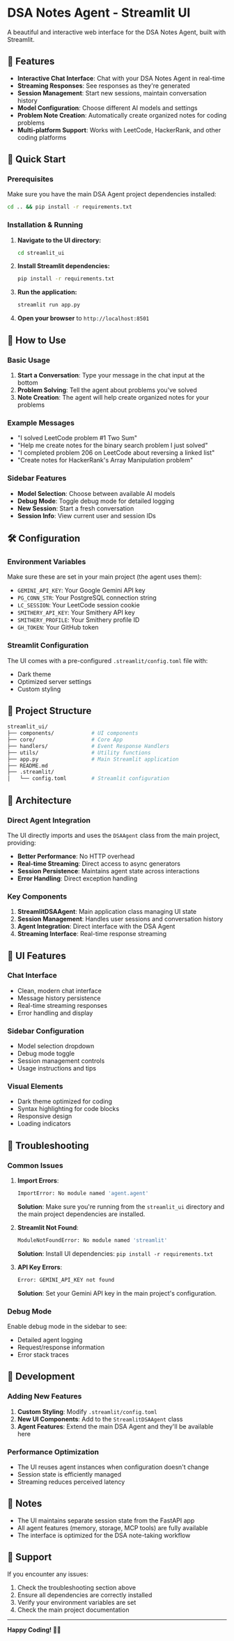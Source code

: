 # DSA Notes Agent - Streamlit UI

A beautiful and interactive web interface for the DSA Notes Agent, built with Streamlit.

## 🌟 Features

- **Interactive Chat Interface**: Chat with your DSA Notes Agent in real-time
- **Streaming Responses**: See responses as they're generated
- **Session Management**: Start new sessions, maintain conversation history
- **Model Configuration**: Choose different AI models and settings
- **Problem Note Creation**: Automatically create organized notes for coding problems
- **Multi-platform Support**: Works with LeetCode, HackerRank, and other coding platforms

## 🚀 Quick Start

### Prerequisites

Make sure you have the main DSA Agent project dependencies installed:

```bash
cd .. && pip install -r requirements.txt
```

### Installation & Running

1. **Navigate to the UI directory:**

   ```bash
   cd streamlit_ui
   ```

2. **Install Streamlit dependencies:**

   ```bash
   pip install -r requirements.txt
   ```

3. **Run the application:**

   ```bash
   streamlit run app.py
   ```

4. **Open your browser** to `http://localhost:8501`

## 🎯 How to Use

### Basic Usage

1. **Start a Conversation**: Type your message in the chat input at the bottom
2. **Problem Solving**: Tell the agent about problems you've solved
3. **Note Creation**: The agent will help create organized notes for your problems

### Example Messages

- "I solved LeetCode problem #1 Two Sum"
- "Help me create notes for the binary search problem I just solved"
- "I completed problem 206 on LeetCode about reversing a linked list"
- "Create notes for HackerRank's Array Manipulation problem"

### Sidebar Features

- **Model Selection**: Choose between available AI models
- **Debug Mode**: Toggle debug mode for detailed logging
- **New Session**: Start a fresh conversation
- **Session Info**: View current user and session IDs

## 🛠️ Configuration

### Environment Variables

Make sure these are set in your main project (the agent uses them):

- `GEMINI_API_KEY`: Your Google Gemini API key
- `PG_CONN_STR`: Your PostgreSQL connection string
- `LC_SESSION`: Your LeetCode session cookie
- `SMITHERY_API_KEY`: Your Smithery API key
- `SMITHERY_PROFILE`: Your Smithery profile ID
- `GH_TOKEN`: Your GitHub token

### Streamlit Configuration

The UI comes with a pre-configured `.streamlit/config.toml` file with:

- Dark theme
- Optimized server settings
- Custom styling

## 📁 Project Structure

```bash
streamlit_ui/
├── components/            # UI components
├── core/                  # Core App
├── handlers/              # Event Response Handlers
├── utils/                 # Utility functions
├── app.py                 # Main Streamlit application
├── README.md             
├── .streamlit/
│   └── config.toml        # Streamlit configuration
```

## 🔧 Architecture

### Direct Agent Integration

The UI directly imports and uses the `DSAAgent` class from the main project, providing:

- **Better Performance**: No HTTP overhead
- **Real-time Streaming**: Direct access to async generators
- **Session Persistence**: Maintains agent state across interactions
- **Error Handling**: Direct exception handling

### Key Components

1. **StreamlitDSAAgent**: Main application class managing UI state
2. **Session Management**: Handles user sessions and conversation history  
3. **Agent Integration**: Direct interface with the DSA Agent
4. **Streaming Interface**: Real-time response streaming

## 🎨 UI Features

### Chat Interface

- Clean, modern chat interface
- Message history persistence
- Real-time streaming responses
- Error handling and display

### Sidebar Configuration

- Model selection dropdown
- Debug mode toggle
- Session management controls
- Usage instructions and tips

### Visual Elements

- Dark theme optimized for coding
- Syntax highlighting for code blocks
- Responsive design
- Loading indicators

## 🐛 Troubleshooting

### Common Issues

1. **Import Errors**:

   ```bash
   ImportError: No module named 'agent.agent'
   ```

   **Solution**: Make sure you're running from the `streamlit_ui` directory and the main project dependencies are installed.

2. **Streamlit Not Found**:

   ```bash
   ModuleNotFoundError: No module named 'streamlit'
   ```

   **Solution**: Install UI dependencies: `pip install -r requirements.txt`

3. **API Key Errors**:

   ```bash
   Error: GEMINI_API_KEY not found
   ```

   **Solution**: Set your Gemini API key in the main project's configuration.

### Debug Mode

Enable debug mode in the sidebar to see:

- Detailed agent logging
- Request/response information
- Error stack traces

## 🚀 Development

### Adding New Features

1. **Custom Styling**: Modify `.streamlit/config.toml`
2. **New UI Components**: Add to the `StreamlitDSAAgent` class
3. **Agent Features**: Extend the main DSA Agent and they'll be available here

### Performance Optimization

- The UI reuses agent instances when configuration doesn't change
- Session state is efficiently managed
- Streaming reduces perceived latency

## 📝 Notes

- The UI maintains separate session state from the FastAPI app
- All agent features (memory, storage, MCP tools) are fully available
- The interface is optimized for the DSA note-taking workflow

## 🤝 Support

If you encounter any issues:

1. Check the troubleshooting section above
2. Ensure all dependencies are correctly installed
3. Verify your environment variables are set
4. Check the main project documentation

---

**Happy Coding! 🧠✨**
